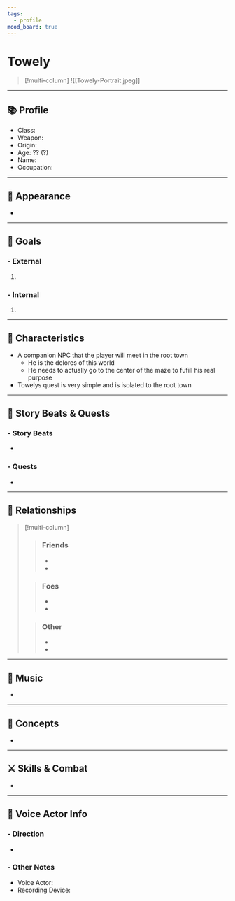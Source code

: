 ```yaml
---
tags:
  - profile
mood_board: true
---
```

# Towely

>[!multi-column]
>![[Towely-Portrait.jpeg]]
>
>>

---
## 📚 Profile

- Class: 
- Weapon: 
- Origin: 
- Age: ?? (?)
- Name: 
- Occupation: 

---
## 💅 Appearance

- 

---
## 🏁 Goals

### - External
1. 

### - Internal
 1. 

---
## 🎨 Characteristics

- A companion NPC that the player will meet in the root town
	- He is the delores of this world
	- He needs to actually go to the center of the maze to fufill his real purpose
- Towelys quest is very simple and is isolated to the root town


---
## 📖 Story Beats & Quests
### - Story Beats
- 

### - Quests
- 

---
## 🤝 Relationships

>[!multi-column]
>> ### Friends
>> - 
>> - 
>
>>### Foes
>> - 
>> - 
>
>> ### Other
>> -
>> -

---
## 🎵 Music

- 

---
## 💭 Concepts 

- 

---
## ⚔ Skills & Combat

- 

---
## 🎤 Voice Actor Info

### - Direction
- 

### - Other Notes
- Voice Actor:
- Recording Device: 